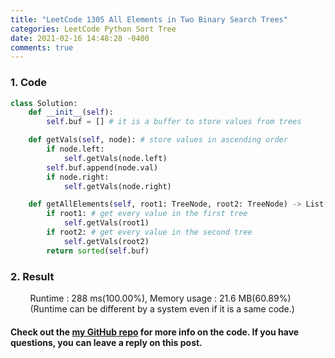 ```yaml
---
title: "LeetCode 1305 All Elements in Two Binary Search Trees"
categories: LeetCode Python Sort Tree
date: 2021-02-16 14:48:28 -0400
comments: true
---
```


### 1. Code
```python
class Solution:
    def __init__(self):
        self.buf = [] # it is a buffer to store values from trees

    def getVals(self, node): # store values in ascending order
        if node.left:
            self.getVals(node.left)
        self.buf.append(node.val)
        if node.right:
            self.getVals(node.right)

    def getAllElements(self, root1: TreeNode, root2: TreeNode) -> List[int]:
        if root1: # get every value in the first tree
            self.getVals(root1)
        if root2: # get every value in the second tree
            self.getVals(root2)
        return sorted(self.buf)
```

### 2. Result
&nbsp;&nbsp;&nbsp;&nbsp;&nbsp;&nbsp;&nbsp;&nbsp;Runtime : 288 ms(100.00%), Memory usage : 21.6 MB(60.89%)  
&nbsp;&nbsp;&nbsp;&nbsp;&nbsp;&nbsp;&nbsp;&nbsp;(Runtime can be different by a system even if it is a same code.)

#### Check out the [my GitHub repo][hyuk-gh] for more info on the code. If you have questions, you can leave a reply on this post.
[hyuk-gh]: https://github.com/dlgur1994/StudyAlgorithms
